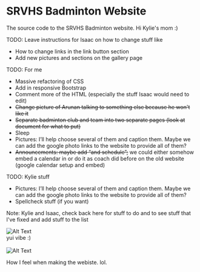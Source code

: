 # SRVHS Badminton Website
The source code to the SRVHS Badminton website.
Hi Kylie's mom :)

TODO: Leave instructions for Isaac on how to change stuff like 
- How to change links in the link button section
- Add new pictures and sections on the gallery page

TODO: For me
- Massive refactoring of CSS
- Add in responsive Bootstrap
- Comment more of the HTML (especially the stuff Isaac would need to edit)
- ~~Change picture of Arunan talking to something else because he won't like it~~
- ~~Separate badminton club and team into two separate pages (look at document for what to put)~~
- Sleep
- Pictures: I’ll help choose several of them and caption them. Maybe we can add the google photo links to the website to provide all of them?
- ~~Announcements: maybe add “and schedule”;~~ we could either somehow embed a calendar in or do it as coach did before on the old website (google calendar setup and embed)


TODO: Kylie stuff
- Pictures: I’ll help choose several of them and caption them. Maybe we can add the google photo links to the website to provide all of them? 
- Spellcheck stuff (if you want)

Note: Kylie and Isaac, check back here for stuff to do and to see stuff that I've fixed and add stuff to the list 

![Alt Text](https://external-content.duckduckgo.com/iu/?u=https%3A%2F%2Forig00.deviantart.net%2Fbb5f%2Ff%2F2013%2F011%2F4%2Fb%2Fk_on__movie__1__gif__by_kiirochi-d5r7pjt.gif&f=1&nofb=1)<br>
yui vibe :)<br>
<br>
![Alt Text](https://pa1.narvii.com/6321/b31579ac3f5d17c535a12eb967a96c68b4970f04_hq.gif)<br>
<p>How I feel when making the webiste. lol.</p>
